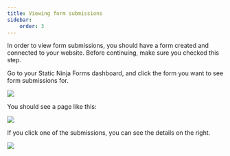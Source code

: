 ```yaml
---
title: Viewing form submissions
sidebar:
    order: 3
---
```


In order to view form submissions, you should have a form created and connected to your website. Before continuing, make sure you checked this step.

Go to your Static Ninja Forms dashboard, and click the form you want to see form submissions for.

![](/images/forms-page.png)

You should see a page like this:

![](/images/form-detail.png)

If you click one of the submissions, you can see the details on the right.

![](/images/submission-detail.png)
